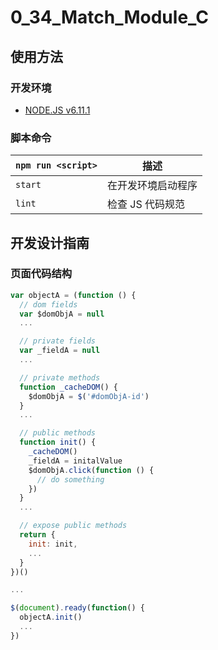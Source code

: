 # 0_34_Match_Module_C

## 使用方法

### 开发环境

* [NODE.JS v6.11.1](https://nodejs.org/en/blog/release/v6.11.1/)

### 脚本命令

|`npm run <script>`|描述|
|------------------|-----------|
|`start`|在开发环境启动程序|
|`lint`|检查 JS 代码规范|

## 开发设计指南

### 页面代码结构

```javascript
var objectA = (function () {
  // dom fields
  var $domObjA = null
  ...

  // private fields
  var _fieldA = null
  ...

  // private methods
  function _cacheDOM() {
    $domObjA = $('#domObjA-id')
  }
  ...

  // public methods
  function init() {
    _cacheDOM()
    _fieldA = initalValue
    $domObjA.click(function () {
      // do something
    })
  }
  ...

  // expose public methods
  return {
    init: init,
    ...
  }
})()

...

$(document).ready(function() {
  objectA.init()
  ...
})
```

